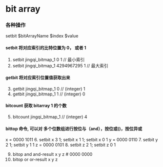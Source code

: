 # bit array

### 各种操作
setbit $bitArrayName $index $value
#### setbit 将对应索引的比特位置为 0， 或者 1
1. setbit jingqi_bitmap_1 0 1              // 最小索引
2. setbit jingqi_bitmap_1 4294967295 1     // 最大索引
#### getbit 将对应索引位置值获取出来
3. getbit jingqi_bitmap_1 0                // (integer) 1
4. getbit jingqi_bitmap_1 1                // (integer) 0
#### bitcount 获取 bitarray 1 的个数
5. bitcount jingqi_bitmap_1                // (integer) 4
#### bittop 命令, 可以对 多个位数组进行按位与（and），按位或()，按位异或
x = 0000 1011
6. setbit x 3 1; setbit x 1 1; setbit x 0 1
y = 0000 0110
7. setbit y 2 1; setbit y 1 1
z = 0000 0101
8. setbit z 2 1; setbit z 0 1

9. bitop and and-result x y z # 0000 0000
10. bitop or or-result x y z 
